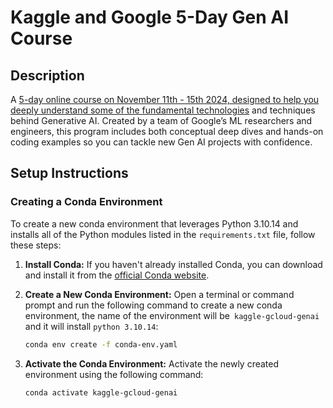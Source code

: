 # Kaggle and Google 5-Day Gen AI Course

## Description

A [5-day online course on November 11th - 15th 2024, designed to help you deeply understand some of the fundamental technologies](https://www.kaggle.com/learn-guide/5-day-genai) and techniques behind Generative AI. Created by a team of Google’s ML researchers and engineers, this program includes both conceptual deep dives and hands-on coding examples so you can tackle new Gen AI projects with confidence.  

## Setup Instructions

### Creating a Conda Environment

To create a new conda environment that leverages Python 3.10.14 and installs all of the Python modules listed in the `requirements.txt` file, follow these steps:

1. **Install Conda:**
   If you haven't already installed Conda, you can download and install it from the [official Conda website](https://docs.conda.io/projects/conda/en/latest/user-guide/install/index.html).

2. **Create a New Conda Environment:**
   Open a terminal or command prompt and run the following command to create a new conda environment, the name of the environment will be` kaggle-gcloud-genai` and it will install `python 3.10.14`:

    ```zsh
    conda env create -f conda-env.yaml
    ```

3. **Activate the Conda Environment:** Activate the newly created environment using the following command:

    ```zsh
    conda activate kaggle-gcloud-genai
    ```
